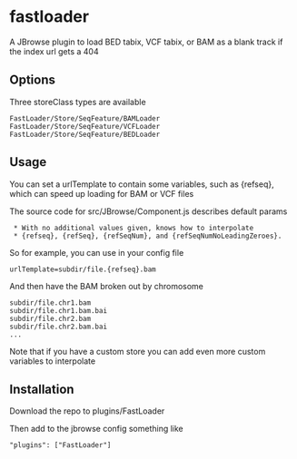 # fastloader


A JBrowse plugin to load BED tabix, VCF tabix, or BAM as a blank track if the index url gets a 404


## Options

Three storeClass types are available

    FastLoader/Store/SeqFeature/BAMLoader
    FastLoader/Store/SeqFeature/VCFLoader
    FastLoader/Store/SeqFeature/BEDLoader


## Usage


You can set a urlTemplate to contain some variables, such as {refseq}, which can speed up loading for BAM or VCF files


The source code for src/JBrowse/Component.js describes default params

     * With no additional values given, knows how to interpolate
     * {refseq}, {refSeq}, {refSeqNum}, and {refSeqNumNoLeadingZeroes}.

So for example, you can use in your config file


    urlTemplate=subdir/file.{refseq}.bam


And then have the BAM broken out by chromosome

    subdir/file.chr1.bam
    subdir/file.chr1.bam.bai
    subdir/file.chr2.bam
    subdir/file.chr2.bam.bai
    ...



Note that if you have a custom store you can add even more custom variables to interpolate

## Installation


Download the repo to plugins/FastLoader

Then add to the jbrowse config something like

    "plugins": ["FastLoader"]


